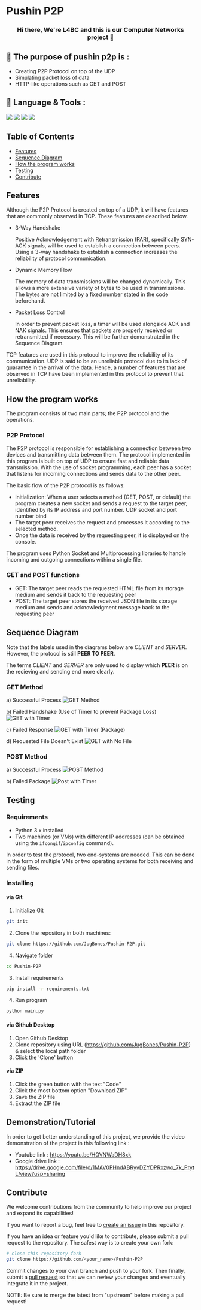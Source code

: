 # Pushin P2P

<h3 align="center">
Hi there, We're L4BC and this is our Computer Networks project</a> 👋
</h3>

## 📝 The purpose of pushin p2p is :

- Creating P2P Protocol on top of the UDP 
- Simulating packet loss of data
- HTTP-like operations such as GET and POST

## 💼 Language & Tools :
![](https://img.shields.io/badge/Tools-Git-informational?style=flat&logo=Git&color=F05032)
![](https://img.shields.io/badge/Tools-GitHub-informational?style=flat&logo=GitHub&color=181717)
![](https://img.shields.io/badge/Tools-Visual-Studio?style=flat&logo=VisualStudioCode&color=0044F9)
![](https://img.shields.io/badge/Code-Python-informational?style=flat&logo=Python&color=FBFF00)


## Table of Contents
- [Features](#features)
- [Sequence Diagram](#sequence-diagram)
- [How the program works](#how-the-program-works)
- [Testing](#testing)
- [Contribute](#contribute)

## Features

Although the P2P Protocol is created on top of a UDP, it will have features that are commonly observed in TCP. These features are described below.

- 3-Way Handshake

  Positive Acknowledgement with Retransmission (PAR), specifically SYN-ACK signals, will be used to establish a connection between peers. Using a 3-way handshake to establish a connection increases the reliability of protocol communication.

- Dynamic Memory Flow

  The memory of data transmissions will be changed dynamically. This allows a more extensive variety of bytes to be used in transmissions. The bytes are not limited by a fixed number stated in the code beforehand.

- Packet Loss Control

  In order to prevent packet loss, a timer will be used alongside ACK and NAK signals. This ensures that packets are properly received or retransmitted if necessary. This will be further demonstrated in the Sequence Diagram.
  
TCP features are used in this protocol to improve the reliability of its communication. UDP is said to be an unreliable protocol due to its lack of guarantee in the arrival of the data. Hence, a number of features that are observed in TCP have been implemented in this protocol to prevent that unreliability. 

## How the program works

The program consists of two main parts; the P2P protocol and the operations.

### P2P Protocol
The P2P protocol is responsible for establishing a connection between two devices and transmitting data between them. The protocol implemented in this program is built on top of UDP to ensure fast and reliable data transmission. With the use of socket programming, each peer has a socket that listens for incoming connections and sends data to the other peer. 

The basic flow of the P2P protocol is as follows:
- Initialization: When a user selects a method (GET, POST, or default) the program creates a new socket and sends a request to the target peer, identified by its IP address and port number. UDP socket and port number bind
- The target peer receives the request and processes it according to the selected method.
- Once the data is received by the requesting peer, it is displayed on the console.

The program uses Python Socket and Multiprocessing libraries to handle incoming and outgoing connections within a single file.

### GET and POST functions

- GET: The target peer reads the requested HTML file from its storage medium and sends it back to the requesting peer
- POST: The target peer stores the received JSON file in its storage medium and sends and acknowledgment message back to the requesting peer

## Sequence Diagram

Note that the labels used in the diagrams below are *CLIENT* and *SERVER*. However, the protocol is still **PEER TO PEER**.

The terms *CLIENT* and *SERVER* are only used to display which **PEER** is on the recieving and sending end more clearly.

### GET Method
a) Successful Process
![GET Method](sequence_diagrams/GET.png)

b) Failed Handshake (Use of Timer to prevent Package Loss)
![GET with Timer](sequence_diagrams/GET_Timer.png)

c) Failed Response
![GET with Timer (Package)](sequence_diagrams/GET_TimerPackage.png)

d) Requested File Doesn't Exist
![GET with No File](sequence_diagrams/GET_NoFile.png)

### POST Method
a) Successful Process
![POST Method](sequence_diagrams/POST.png)

b) Failed Package
![Post with Timer](sequence_diagrams/POST_Timer.png)

## Testing

### Requirements
- Python 3.x installed
- Two machines (or VMs) with different IP addresses (can be obtained using the `ifcongif`/`ipconfig` command).

In order to test the protocol, two end-systems are needed. This can be done in the form of multiple VMs or two operating systems for both receiving and sending files.

### Installing
#### via Git
1. Initialize Git
```bash
git init
```
2. Clone the repository in both machines:
```bash
git clone https://github.com/JugBones/Pushin-P2P.git
```
4. Navigate folder
```bash
cd Pushin-P2P
```

3. Install requirements
```bash
pip install -r requirements.txt
```
4. Run program
```bash
python main.py
```

#### via Github Desktop
1. Open Github Desktop
2. Clone repository using URL (https://github.com/JugBones/Pushin-P2P) & select the local path folder
3. Click the 'Clone' button

#### via ZIP
1. Click the green button with the text "Code"
2. Click the most bottom option "Download ZIP"
3. Save the ZIP file
4. Extract the ZIP file


## Demonstration/Tutorial
In order to get better understanding of this project, we provide the video demonstration of the project in this following link :

- Youtube link : https://youtu.be/HQVNWaDH8xk
- Google drive link : https://drive.google.com/file/d/1MAV0PHndABRyvDZYDPRxzwo_7k_PrytL/view?usp=sharing


## Contribute
We welcome contributions from the community to help improve our project and expand its capabilities!

If you want to report a bug, feel free to [create an issue](https://github.com/JugBones/Pushin-P2P/issues) in this repository.

If you have an idea or feature you'd like to contribute, please submit a pull request to the repository. The safest way is to create your own fork:
```bash
# clone this repository fork
git clone https://github.com/<your_name>/Pushin-P2P
```
Commit changes to your own branch and push to your fork. Then finally, submit a [pull request](https://github.com/JugBones/Pushin-P2P/pulls) so that we can review your changes and eventually integrate it in the project.

NOTE: Be sure to merge the latest from "upstream" before making a pull request!
